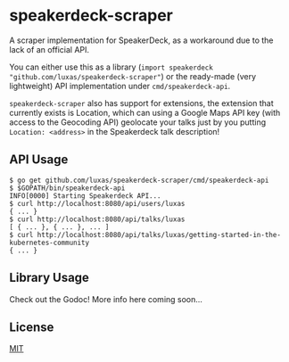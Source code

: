 # speakerdeck-scraper

A scraper implementation for SpeakerDeck, as a workaround due to the lack of an official API.

You can either use this as a library (`import speakerdeck "github.com/luxas/speakerdeck-scraper"`) or the
ready-made (very lightweight) API implementation under `cmd/speakerdeck-api`.

`speakerdeck-scraper` also has support for extensions, the extension that currently exists is Location, which
can using a Google Maps API key (with access to the Geocoding API) geolocate your talks just by you putting `Location: <address>` in the Speakerdeck talk description!

## API Usage

```console
$ go get github.com/luxas/speakerdeck-scraper/cmd/speakerdeck-api
$ $GOPATH/bin/speakerdeck-api
INFO[0000] Starting Speakerdeck API...
$ curl http://localhost:8080/api/users/luxas
{ ... }
$ curl http://localhost:8080/api/talks/luxas
[ { ... }, { ... }, ... ]
$ curl http://localhost:8080/api/talks/luxas/getting-started-in-the-kubernetes-community
{ ... }
```

## Library Usage

Check out the Godoc!
More info here coming soon...

## License

[MIT](LICENSE)
